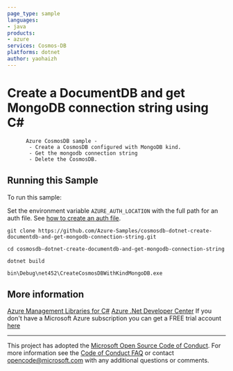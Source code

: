 ```yaml
---
page_type: sample
languages:
- java
products:
- azure
services: Cosmos-DB
platforms: dotnet
author: yaohaizh
---
```


# Create a DocumentDB and get MongoDB connection string using C# #

          Azure CosmosDB sample -
           - Create a CosmosDB configured with MongoDB kind.
           - Get the mongodb connection string
           - Delete the CosmosDB.


## Running this Sample ##

To run this sample:

Set the environment variable `AZURE_AUTH_LOCATION` with the full path for an auth file. See [how to create an auth file](https://github.com/Azure/azure-libraries-for-net/blob/master/AUTH.md).

    git clone https://github.com/Azure-Samples/cosmosdb-dotnet-create-documentdb-and-get-mongodb-connection-string.git

    cd cosmosdb-dotnet-create-documentdb-and-get-mongodb-connection-string

    dotnet build

    bin\Debug\net452\CreateCosmosDBWithKindMongoDB.exe

## More information ##

[Azure Management Libraries for C#](https://github.com/Azure/azure-sdk-for-net/tree/Fluent)
[Azure .Net Developer Center](https://azure.microsoft.com/en-us/develop/net/)
If you don't have a Microsoft Azure subscription you can get a FREE trial account [here](http://go.microsoft.com/fwlink/?LinkId=330212)

---

This project has adopted the [Microsoft Open Source Code of Conduct](https://opensource.microsoft.com/codeofconduct/). For more information see the [Code of Conduct FAQ](https://opensource.microsoft.com/codeofconduct/faq/) or contact [opencode@microsoft.com](mailto:opencode@microsoft.com) with any additional questions or comments.